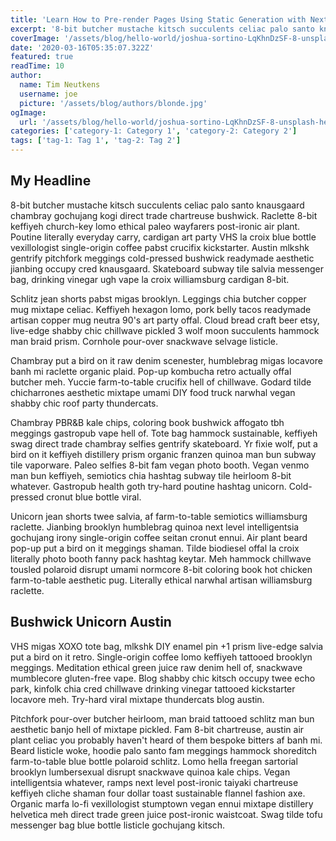 ```yaml
---
title: 'Learn How to Pre-render Pages Using Static Generation with Next.js'
excerpt: '8-bit butcher mustache kitsch succulents celiac palo santo knausgaard chambray gochujang kogi direct trade chartreuse bushwick.'
coverImage: '/assets/blog/hello-world/joshua-sortino-LqKhnDzSF-8-unsplash-hello-world.jpg'
date: '2020-03-16T05:35:07.322Z'
featured: true
readTime: 10
author:
  name: Tim Neutkens
  username: joe
  picture: '/assets/blog/authors/blonde.jpg'
ogImage:
  url: '/assets/blog/hello-world/joshua-sortino-LqKhnDzSF-8-unsplash-hello-world.jpg'
categories: ['category-1: Category 1', 'category-2: Category 2']
tags: ['tag-1: Tag 1', 'tag-2: Tag 2']
---
```


## My Headline

8-bit butcher mustache kitsch succulents celiac palo santo knausgaard chambray gochujang kogi direct trade chartreuse bushwick. Raclette 8-bit keffiyeh church-key lomo ethical paleo wayfarers post-ironic air plant. Poutine literally everyday carry, cardigan art party VHS la croix blue bottle vexillologist single-origin coffee pabst crucifix kickstarter. Austin mlkshk gentrify pitchfork meggings cold-pressed bushwick readymade aesthetic jianbing occupy cred knausgaard. Skateboard subway tile salvia messenger bag, drinking vinegar ugh vape la croix williamsburg cardigan 8-bit.

Schlitz jean shorts pabst migas brooklyn. Leggings chia butcher copper mug mixtape celiac. Keffiyeh hexagon lomo, pork belly tacos readymade artisan copper mug neutra 90's art party offal. Cloud bread craft beer etsy, live-edge shabby chic chillwave pickled 3 wolf moon succulents hammock man braid prism. Cornhole pour-over snackwave selvage listicle.

Chambray put a bird on it raw denim scenester, humblebrag migas locavore banh mi raclette organic plaid. Pop-up kombucha retro actually offal butcher meh. Yuccie farm-to-table crucifix hell of chillwave. Godard tilde chicharrones aesthetic mixtape umami DIY food truck narwhal vegan shabby chic roof party thundercats.

Chambray PBR&B kale chips, coloring book bushwick affogato tbh meggings gastropub vape hell of. Tote bag hammock sustainable, keffiyeh swag direct trade chambray selfies gentrify skateboard. Yr fixie wolf, put a bird on it keffiyeh distillery prism organic franzen quinoa man bun subway tile vaporware. Paleo selfies 8-bit fam vegan photo booth. Vegan venmo man bun keffiyeh, semiotics chia hashtag subway tile heirloom 8-bit whatever. Gastropub health goth try-hard poutine hashtag unicorn. Cold-pressed cronut blue bottle viral.

Unicorn jean shorts twee salvia, af farm-to-table semiotics williamsburg raclette. Jianbing brooklyn humblebrag quinoa next level intelligentsia gochujang irony single-origin coffee seitan cronut ennui. Air plant beard pop-up put a bird on it meggings shaman. Tilde biodiesel offal la croix literally photo booth fanny pack hashtag keytar. Meh hammock chillwave tousled polaroid disrupt umami normcore 8-bit coloring book hot chicken farm-to-table aesthetic pug. Literally ethical narwhal artisan williamsburg raclette.

## Bushwick Unicorn Austin

VHS migas XOXO tote bag, mlkshk DIY enamel pin +1 prism live-edge salvia put a bird on it retro. Single-origin coffee lomo keffiyeh tattooed brooklyn meggings. Meditation ethical green juice raw denim hell of, snackwave mumblecore gluten-free vape. Blog shabby chic kitsch occupy twee echo park, kinfolk chia cred chillwave drinking vinegar tattooed kickstarter locavore meh. Try-hard viral mixtape thundercats blog austin.

Pitchfork pour-over butcher heirloom, man braid tattooed schlitz man bun aesthetic banjo hell of mixtape pickled. Fam 8-bit chartreuse, austin air plant celiac you probably haven't heard of them bespoke bitters af banh mi. Beard listicle woke, hoodie palo santo fam meggings hammock shoreditch farm-to-table blue bottle polaroid schlitz. Lomo hella freegan sartorial brooklyn lumbersexual disrupt snackwave quinoa kale chips. Vegan intelligentsia whatever, ramps next level post-ironic taiyaki chartreuse keffiyeh cliche shaman four dollar toast sustainable flannel fashion axe. Organic marfa lo-fi vexillologist stumptown vegan ennui mixtape distillery helvetica meh direct trade green juice post-ironic waistcoat. Swag tilde tofu messenger bag blue bottle listicle gochujang kitsch.
